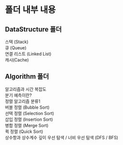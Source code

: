 # 폴더 내부 내용

## DataStructure 폴더

스택 (Stack)  
큐 (Queue)  
연결 리스트 (Linked List)  
캐시(Cache)

## Algorithm 폴더

알고리즘과 시간 복잡도  
분기 예측이란?  
정렬 알고리즘 분류1  
버블 정렬 (Bubble Sort)  
선택 정렬 (Selection Sort)  
삽입 정렬 (Insertion Sort)  
병합 정렬 (Merge Sort)  
퀵 정렬 (Quick Sort)  
상수항과 상수계수
깊이 우선 탐색 / 너비 우선 탐색 (DFS / BFS)
